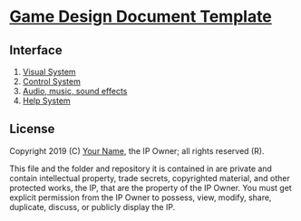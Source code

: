 # [Game Design Document Template](../readme.md)

## Interface

1. [Visual System](./interface/visual_system.md)
2. [Control System](./interface/control_system.md)
3. [Audio, music, sound effects](./interface/audio_music_sound_effects.md)
4. [Help System](./interface/help_system.md)

## License

Copyright 2019 (C) [Your Name](https://your-name.github.io), the IP Owner; all rights reserved (R).

This file and the folder and repository it is contained in are private and contain intellectual property, trade secrets, copyrighted material, and other protected works, the IP, that are the property of the IP Owner. You must get explicit permission from the IP Owner to possess, view, modify, share, duplicate, discuss, or publicly display the IP.
